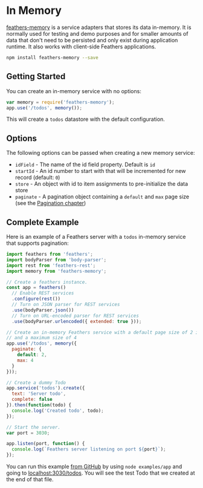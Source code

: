 # In Memory

[feathers-memory](https://github.com/feathersjs/feathers-memory/) is a service adapters that stores its data in-memory. It is normally used for testing and demo purposes and for smaller amounts of data that don't need to be persisted and only exist during application runtime. It also works with client-side Feathers applications.

```bash
npm install feathers-memory --save
```

## Getting Started

You can create an in-memory service with no options:

```js
var memory = require('feathers-memory');
app.use('/todos', memory());
```

This will create a `todos` datastore with the default configuration.

## Options

The following options can be passed when creating a new memory service:

- `idField` - The name of the id field property. Default is `id`
- `startId` - An id number to start with that will be incremented for new record (default: `0`)
- `store` - An object with id to item assignments to pre-initialize the data store
- `paginate` - A pagination object containing a `default` and `max` page size (see the [Pagination chapter](databases/pagination.md))

## Complete Example

Here is an example of a Feathers server with a `todos` in-memory service that supports pagination:

```js
import feathers from 'feathers';
import bodyParser from 'body-parser';
import rest from 'feathers-rest';
import memory from 'feathers-memory';

// Create a feathers instance.
const app = feathers()
  // Enable REST services
  .configure(rest())
  // Turn on JSON parser for REST services
  .use(bodyParser.json())
  // Turn on URL-encoded parser for REST services
  .use(bodyParser.urlencoded({ extended: true }));

// Create an in-memory Feathers service with a default page size of 2 items
// and a maximum size of 4
app.use('/todos', memory({
  paginate: {
    default: 2,
    max: 4
  }
}));

// Create a dummy Todo
app.service('todos').create({
  text: 'Server todo',
  complete: false
}).then(function(todo) {
  console.log('Created todo', todo);
});

// Start the server.
var port = 3030;

app.listen(port, function() {
  console.log(`Feathers server listening on port ${port}`);
});
```

You can run this example [from GitHub](https://github.com/feathersjs/feathers-memory/blob/master/example/app.js) by using `node examples/app` and going to [localhost:3030/todos](http://localhost:3030/todos). You will see the test Todo that we created at the end of that file.
